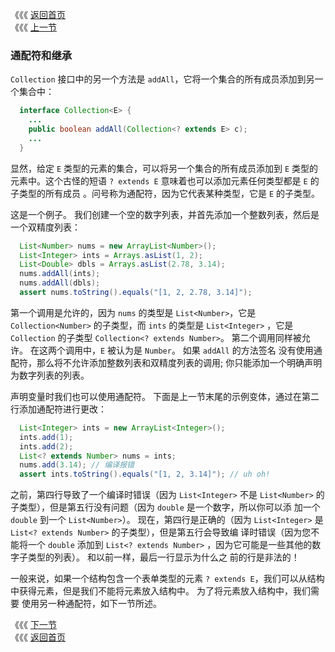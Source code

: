 《《《 [返回首页](../README.md)       <br/>
《《《 [上一节](01_Subtyping_and_the_Substitution_Principle.md)

### 通配符和继承

`Collection` 接口中的另一个方法是 `addAll`，它将一个集合的所有成员添加到另一个集合中：
  
  ```java
    interface Collection<E> {
      ...
      public boolean addAll(Collection<? extends E> c);
      ...
    }
  ```

显然，给定 `E` 类型的元素的集合，可以将另一个集合的所有成员添加到 `E` 类型的元素中。这个古怪的短语 `? extends E` 意味着也可以添加元素任何类型都是 
`E` 的子类型的所有成员 。问号称为通配符，因为它代表某种类型，它是 `E` 的子类型。

这是一个例子。 我们创建一个空的数字列表，并首先添加一个整数列表，然后是一个双精度列表：

  ```java
    List<Number> nums = new ArrayList<Number>();
    List<Integer> ints = Arrays.asList(1, 2);
    List<Double> dbls = Arrays.asList(2.78, 3.14);
    nums.addAll(ints);
    nums.addAll(dbls);
    assert nums.toString().equals("[1, 2, 2.78, 3.14]");
  ```

第一个调用是允许的，因为 `nums` 的类型是 `List<Number>`，它是 `Collection<Number>` 的子类型，而 `ints` 的类型是 `List<Integer>` ，它是
`Collection` 的子类型 `Collection<? extends Number>`。 第二个调用同样被允许。 在这两个调用中，`E` 被认为是 `Number`。 如果 `addAll` 的方法签名
没有使用通配符，那么将不允许添加整数列表和双精度列表的调用; 你只能添加一个明确声明为数字列表的列表。

声明变量时我们也可以使用通配符。 下面是上一节末尾的示例变体，通过在第二行添加通配符进行更改：

  ```java
    List<Integer> ints = new ArrayList<Integer>();
    ints.add(1);
    ints.add(2);
    List<? extends Number> nums = ints;
    nums.add(3.14); // 编译报错
    assert ints.toString().equals("[1, 2, 3.14]"); // uh oh!
  ```

之前，第四行导致了一个编译时错误（因为 `List<Integer>` 不是 `List<Number>` 的子类型），但是第五行没有问题（因为 `double` 是一个数字，所以你可以添
加一个 `double` 到一个 `List<Number>`）。 现在，第四行是正确的（因为 `List<Integer>` 是 `List<? extends Number>` 的子类型），但是第五行会导致编
译时错误（因为您不能将一个 `double` 添加到 `List<? extends Number>` ，因为它可能是一些其他的数字子类型的列表）。 和以前一样，最后一行显示为什么之
前的行是非法的！

一般来说，如果一个结构包含一个表单类型的元素 `? extends E`，我们可以从结构中获得元素，但是我们不能将元素放入结构中。 为了将元素放入结构中，我们需要
使用另一种通配符，如下一节所述。


《《《 [下一节](03_Wildcards_with_super.md)   <br/>
《《《 [返回首页](../README.md)
